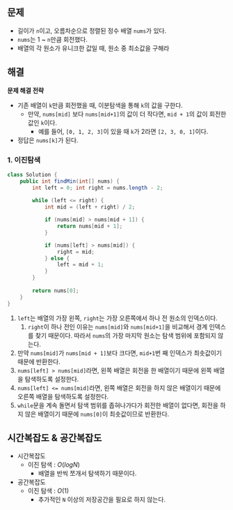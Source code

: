 ## 문제

- 길이가 `n`이고, 오름차순으로 정렬된 정수 배열 `nums`가 있다.
- `nums`는 1 ~ `n`만큼 회전했다.
- 배열의 각 원소가 유니크한 값일 때, 원소 중 최소값을 구해라
    
    

## 해결

**********************************문제 해결 전략**********************************

- 기존 배열이 `k`만큼 회전했을 때, 이분탐색을 통해 `k`의 값을 구한다.
    - 만약, `nums[mid]` 보다 `nums[mid+1]`의 값이 더 작다면, `mid + 1`의 값이 회전한 값인 `k`이다.
        - 예를 들어, `[0, 1, 2, 3]`이 있을 때 `k`가 2라면 `[2, 3, 0, 1]`이다.
- 정답은 `nums[k]`가 된다.

### 1. 이진탐색

```java
class Solution {
    public int findMin(int[] nums) {
        int left = 0; int right = nums.length - 2;
        
        while (left <= right) {
            int mid = (left + right) / 2;

            if (nums[mid] > nums[mid + 1]) {
                return nums[mid + 1]; 
            }

            if (nums[left] > nums[mid]) {
                right = mid;
            } else {
                left = mid + 1;
            }
        }
        
        return nums[0];
    }
}
```

1. `left`는 배열의 가장 왼쪽, `right`는 가장 오른쪽에서 하나 전 원소의 인덱스이다.
    1. `right`이 하나 전인 이유는 `nums[mid]`와 `nums[mid+1]`을 비교해서 경계 인덱스를 찾기 때문이다. 따라서 `nums`의 가장 마지막 원소는 탐색 범위에 포함되지 않는다. 
2. 만약 `nums[mid]`가 `nums[mid + 1]`보다 크다면, `mid+1`번 째 인덱스가 최솟값이기 때문에 반환한다.
3. `nums[left] > nums[mid]`라면, 왼쪽 배열은 회전을 한 배열이기 때문에 왼쪽 배열을 탐색하도록 설정한다.
4. `nums[left] <= nums[mid]`라면, 왼쪽 배열은 회전을 하지 않은 배열이기 때문에 오른쪽 배열을 탐색하도록 설정한다.
5. `while`문을 계속 돌면서 탐색 범위를 좁혀나가다가 회전한 배열이 없다면, 회전을 하지 않은 배열이기 때문에 `nums[0]`이 최솟값이므로 반환한다.

## 시간복잡도 & 공간복잡도

- 시간복잡도
    - 이진 탐색 : $O(logN)$
        - 배열을 반씩 쪼개서 탐색하기 때문이다.
- 공간복잡도
    - 이진 탐색 : $O(1)$
        - 추가적인 `N` 이상의 저장공간을 필요로 하지 않는다.
